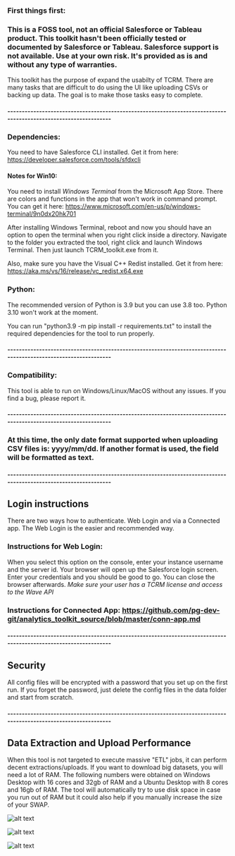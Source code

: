 ### First things first: 

### This is a FOSS tool, not an official Salesforce or Tableau product. This toolkit hasn't been officially tested or documented by Salesforce or Tableau. Salesforce support is not available. Use at your own risk. It's provided as is and without any type of warranties.

This toolkit has the purpose of expand the usabilty of TCRM. There are many tasks that are difficult to do using the UI like uploading CSVs or backing up data. The goal is to make those tasks easy to complete.

#### ----------------------------------------------------------------------------------------------------------------

### Dependencies:
You need to have Salesforce CLI installed. Get it from here: https://developer.salesforce.com/tools/sfdxcli

#### Notes for Win10: 
You need to install *Windows Terminal* from the Microsoft App Store. There are colors and functions in the app that won't work in command prompt. You can get it here: https://www.microsoft.com/en-us/p/windows-terminal/9n0dx20hk701

After installing Windows Terminal, reboot and now you should have an option to open the terminal when you right click inside a directory.
Navigate to the folder you extracted the tool, right click and launch Windows Terminal.
Then just launch TCRM_toolkit.exe from it.

Also, make sure you have the Visual C++ Redist installed. Get it from here: https://aka.ms/vs/16/release/vc_redist.x64.exe

### Python:
The recommended version of Python is 3.9 but you can use 3.8 too. Python 3.10 won't work at the moment.

You can run "python3.9 -m pip install -r requirements.txt" to install the required dependencies for the tool to run properly.

#### ----------------------------------------------------------------------------------------------------------------

### Compatibility:
This tool is able to run on Windows/Linux/MacOS without any issues. If you find a bug, please report it.

#### ----------------------------------------------------------------------------------------------------------------

### At this time, the only date format supported when uploading CSV files is: yyyy/mm/dd. If another format is used, the field will be formatted as text.

#### ----------------------------------------------------------------------------------------------------------------

## Login instructions

There are two ways how to authenticate. Web Login and via a Connected app. The Web Login is the easier and recommended way.

### Instructions for Web Login:

When you select this option on the console, enter your instance username and the server id. Your browser will open up the Salesforce login screen. Enter your credentials and you should be good to go. You can close the browser afterwards. *Make sure your user has a TCRM license and access to the Wave API*

### Instructions for Connected App: https://github.com/pg-dev-git/analytics_toolkit_source/blob/master/conn-app.md

#### ----------------------------------------------------------------------------------------------------------------

## Security

All config files will be encrypted with a password that you set up on the first run. If you forget the password, just delete the config files in the data folder and start from scratch.

#### ----------------------------------------------------------------------------------------------------------------

## Data Extraction and Upload Performance

When this tool is not targeted to execute massive "ETL" jobs, it can perform decent extractions/uploads. 
If you want to download big datasets, you will need a lot of RAM.
The following numbers were obtained on Windows Desktop with 16 cores and 32gb of RAM and a Ubuntu Desktop with 8 cores and 16gb of RAM.
The tool will automatically try to use disk space in case you run out of RAM but it could also help if you manually increase the size of your SWAP.

![alt text](https://i.ibb.co/CMptHth/perf-table.jpg)

![alt text](https://i.ibb.co/vQnwHNg/16.jpg)

![alt text](https://i.ibb.co/kGtNx3g/32.jpg)

